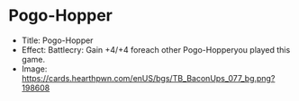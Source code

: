 # Pogo-Hopper
- Title:  Pogo-Hopper
- Effect:  Battlecry: Gain +4/+4 foreach other Pogo-Hopperyou played this game.
- Image:  https://cards.hearthpwn.com/enUS/bgs/TB_BaconUps_077_bg.png?198608
